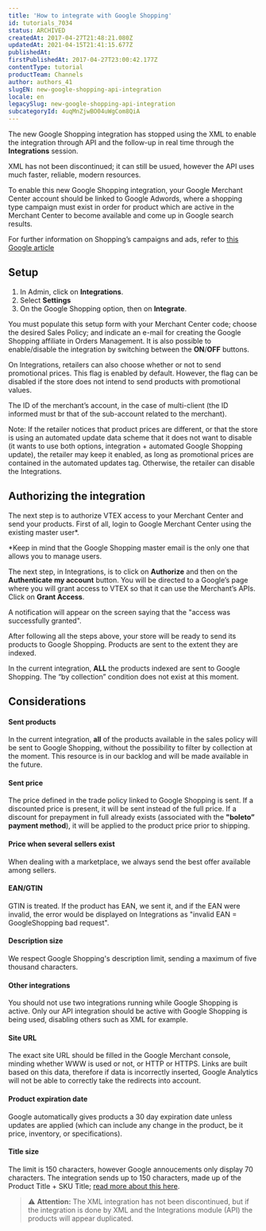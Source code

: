 ```yaml
---
title: 'How to integrate with Google Shopping'
id: tutorials_7034
status: ARCHIVED
createdAt: 2017-04-27T21:48:21.080Z
updatedAt: 2021-04-15T21:41:15.677Z
publishedAt: 
firstPublishedAt: 2017-04-27T23:00:42.177Z
contentType: tutorial
productTeam: Channels
author: authors_41
slugEN: new-google-shopping-api-integration
locale: en
legacySlug: new-google-shopping-api-integration
subcategoryId: 4uqMnZjwBO04uWgCom8QiA
---
```


The new Google Shopping integration has stopped using the XML to enable the integration through API and the follow-up in real time through the __Integrations__ session.

XML has not been discontinued; it can still be usued, however the API uses much faster, reliable, modern resources.

To enable this new Google Shopping integration, your Google Merchant Center account should be linked to Google Adwords, where a shopping type campaign must exist in order for product which are active in the Merchant Center to become available and come up in Google search results.

For further information on Shopping’s campaigns and ads, refer to [this Google article](https://support.google.com/google-ads/answer/2454022?co=ADWORDS.IsAWNCustomer%3Dfalse&hl=en)

## Setup

1. In Admin, click on __Integrations__.
2. Select __Settings__
3. On the Google Shopping option, then on __Integrate__. 

You must populate this setup form with your Merchant Center code; choose the desired Sales Policy; and indicate an e-mail for creating the Google Shopping affiliate in Orders Management. It is also possible to enable/disable the integration by switching between the **ON**/**OFF** buttons. 

On Integrations, retailers can also choose whether or not to send promotional prices.  This flag is enabled by default. However, the flag can be disabled if the store does not intend to send products with promotional values.  

The ID of the merchant’s account, in the case of multi-client (the ID informed must br that of the sub-account related to the merchant).

Note: If the retailer notices that product prices are different, or that the store is using an automated update data scheme that it does not want to disable (it wants to use both options, integration + automated Google Shopping update), the retailer may keep it enabled, as long as promotional prices are contained in the automated updates tag.  Otherwise, the retailer can disable the Integrations. 

## Authorizing the integration

The next step is to authorize VTEX access to your Merchant Center and send your products. First of all, login to Google Merchant Center using the existing master user\*.

\*Keep in mind that the Google Shopping master email is the only one that allows you to manage users.

The next step, in Integrations, is to click on **Authorize** and then on the **Authenticate my account** button. You will be directed to a Google’s page where you will grant access to VTEX so that it can use the Merchant’s APIs. Click on **Grant Access**.

A notification will appear on the screen saying that the "access was successfully granted". 

After following all the steps above, your store will be ready to send its products to Google Shopping. Products are sent to the extent they are indexed.

In the current integration, **ALL** the products indexed are sent to Google Shopping. The “by collection” condition does not exist at this moment. 

## Considerations

#### Sent products
In the current integration, **all** of the products available in the sales policy will be sent to Google Shopping, without the possibility to filter by collection at the moment. This resource is in our backlog and will be made available in the future.

#### Sent price
The price defined in the trade policy linked to Google Shopping is sent. If a discounted price is present, it will be sent instead of the full price. If a discount for prepayment in full already exists (associated with the **"boleto” payment method**), it will be applied to the product price prior to shipping.

#### Price when several sellers exist
When dealing with a marketplace, we always send the best offer available among sellers.

#### EAN/GTIN
GTIN is treated. If the product has EAN, we sent it, and if the EAN were invalid, the error would be displayed on Integrations as "invalid EAN = GoogleShopping bad request".

#### Description size
We respect Google Shopping's description limit, sending a maximum of five thousand characters.

#### Other integrations
You should not use two integrations running while Google Shopping is active. Only our API integration should be active with Google Shopping is being used, disabling others such as XML for example.

#### Site URL
The exact site URL should be filled in the Google Merchant console, minding whether WWW is used or not, or HTTP or HTTPS. Links are built based on this data, therefore if data is incorrectly inserted, Google Analytics will not be able to correctly take the redirects into account.

#### Product expiration date
Google automatically gives products a 30 day expiration date unless updates are applied (which can include any change in the product, be it price, inventory, or specifications).

#### Title size
The limit is 150 characters, however Google annoucements only display 70 characters. The integration sends up to 150 characters, made up of the Product Title + SKU Title; [read more about this here](https://support.google.com/merchants/answer/6098378?hl=en).

>⚠️ **Attention:** The XML integration has not been discontinued, but if the integration is done by XML and the Integrations module (API) the products will appear duplicated.


